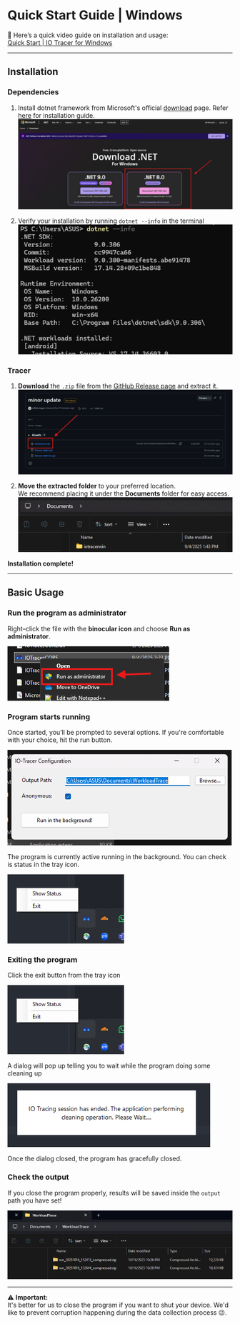 # Quick Start Guide | Windows

🎥 Here’s a quick video guide on installation and usage:  
[Quick Start | IO Tracer for Windows](https://youtu.be/17Iba8GJqCA)

---

## Installation
### Dependencies
1. Install dotnet framework from Microsoft's official [download](https://dotnet.microsoft.com/en-us/download) page. Refer [here](https://youtu.be/9BaUiG4F1jk?si=rN9oNzXZw0Q4e-O4&t=34) for installation guide.
   ![Dotnet installation page](./img/dotnetdownload.png)

2. Verify your installation by running `dotnet --info` in the terminal
   ![Dotnet verification](./img/dotnetverif.png)


### Tracer
1. **Download** the `.zip` file from the [GitHub Release page](https://github.com/cacheMon/io-tracer-win/releases) and extract it.  
   ![Download from GitHub](./img/ghrelease.png)

2. **Move the extracted folder** to your preferred location.  
   We recommend placing it under the **Documents** folder for easy access.  
   ![Move to Documents](./img/filedoc.png)

**Installation complete!**

---

## Basic Usage

### Run the program as administrator  
Right–click the file with the **binocular icon** and choose **Run as administrator**.  

![Run as Administrator](./img/runadmin.png)

### Program starts running 
Once started, you’ll be prompted to several options. If you're comfortable with your choice, hit the run button.

![Program Running](./img/programrun.png)

The program is currently active running in the background. You can check is status in the tray icon.

![Tray Status](./img/trayicon.png)

### Exiting the program
Click the exit button from the tray icon

![Tray Status](./img/trayicon.png)

A dialog will pop up telling you to wait while the program doing some cleaning up

![dialog](./img/dialog.png)

Once the dialog closed, the program has gracefully closed.

### Check the output
If you close the program properly, results will be saved inside the `output` path you have set!

![Output Folder](./img/outputfolder.png)

---

⚠️ **Important:**  
It's better for us to close the program if you want to shut your device. We'd like to prevent corruption happening during the data collection process 😉.
